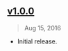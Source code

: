 ## [v1.0.0]
> Aug 15, 2016

- Initial release.

[v1.0.0]: https://github.com/rstacruz/tape-plus/tree/v1.0.0

